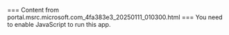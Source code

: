 === Content from portal.msrc.microsoft.com_4fa383e3_20250111_010300.html ===
You need to enable JavaScript to run this app.

